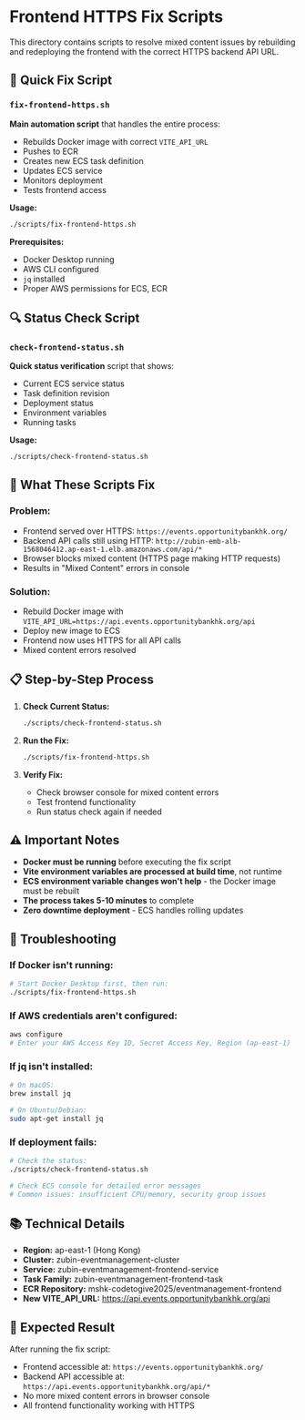 # Frontend HTTPS Fix Scripts

This directory contains scripts to resolve mixed content issues by rebuilding and redeploying the frontend with the correct HTTPS backend API URL.

## 🚀 **Quick Fix Script**

### `fix-frontend-https.sh`
**Main automation script** that handles the entire process:
- Rebuilds Docker image with correct `VITE_API_URL`
- Pushes to ECR
- Creates new ECS task definition
- Updates ECS service
- Monitors deployment
- Tests frontend access

**Usage:**
```bash
./scripts/fix-frontend-https.sh
```

**Prerequisites:**
- Docker Desktop running
- AWS CLI configured
- `jq` installed
- Proper AWS permissions for ECS, ECR

## 🔍 **Status Check Script**

### `check-frontend-status.sh`
**Quick status verification** script that shows:
- Current ECS service status
- Task definition revision
- Deployment status
- Environment variables
- Running tasks

**Usage:**
```bash
./scripts/check-frontend-status.sh
```

## 🎯 **What These Scripts Fix**

### **Problem:**
- Frontend served over HTTPS: `https://events.opportunitybankhk.org/`
- Backend API calls still using HTTP: `http://zubin-emb-alb-1568046412.ap-east-1.elb.amazonaws.com/api/*`
- Browser blocks mixed content (HTTPS page making HTTP requests)
- Results in "Mixed Content" errors in console

### **Solution:**
- Rebuild Docker image with `VITE_API_URL=https://api.events.opportunitybankhk.org/api`
- Deploy new image to ECS
- Frontend now uses HTTPS for all API calls
- Mixed content errors resolved

## 📋 **Step-by-Step Process**

1. **Check Current Status:**
   ```bash
   ./scripts/check-frontend-status.sh
   ```

2. **Run the Fix:**
   ```bash
   ./scripts/fix-frontend-https.sh
   ```

3. **Verify Fix:**
   - Check browser console for mixed content errors
   - Test frontend functionality
   - Run status check again if needed

## ⚠️ **Important Notes**

- **Docker must be running** before executing the fix script
- **Vite environment variables are processed at build time**, not runtime
- **ECS environment variable changes won't help** - the Docker image must be rebuilt
- **The process takes 5-10 minutes** to complete
- **Zero downtime deployment** - ECS handles rolling updates

## 🔧 **Troubleshooting**

### **If Docker isn't running:**
```bash
# Start Docker Desktop first, then run:
./scripts/fix-frontend-https.sh
```

### **If AWS credentials aren't configured:**
```bash
aws configure
# Enter your AWS Access Key ID, Secret Access Key, Region (ap-east-1)
```

### **If jq isn't installed:**
```bash
# On macOS:
brew install jq

# On Ubuntu/Debian:
sudo apt-get install jq
```

### **If deployment fails:**
```bash
# Check the status:
./scripts/check-frontend-status.sh

# Check ECS console for detailed error messages
# Common issues: insufficient CPU/memory, security group issues
```

## 📚 **Technical Details**

- **Region:** ap-east-1 (Hong Kong)
- **Cluster:** zubin-eventmanagement-cluster
- **Service:** zubin-eventmanagement-frontend-service
- **Task Family:** zubin-eventmanagement-frontend-task
- **ECR Repository:** mshk-codetogive2025/eventmanagement-frontend
- **New VITE_API_URL:** https://api.events.opportunitybankhk.org/api

## 🎉 **Expected Result**

After running the fix script:
- Frontend accessible at: `https://events.opportunitybankhk.org/`
- Backend API accessible at: `https://api.events.opportunitybankhk.org/api/*`
- No more mixed content errors in browser console
- All frontend functionality working with HTTPS
